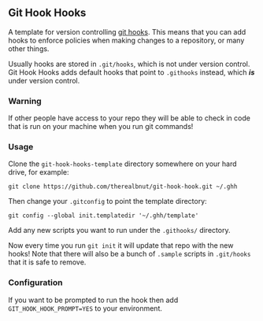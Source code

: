 ## Git Hook Hooks

A template for version controlling [git hooks](http://git-scm.com/docs/githooks). This means that you can add hooks to enforce policies when making changes to a repository, or many other things.

Usually hooks are stored in `.git/hooks`, which is not under version control. Git Hook Hooks adds default hooks that point to `.githooks` instead, which ***is*** under version control.

### Warning
If other people have access to your repo they will be able to check in code that is run on your machine when you run git commands!

### Usage
Clone the `git-hook-hooks-template` directory somewhere on your hard drive, for example:

    git clone https://github.com/therealbnut/git-hook-hook.git ~/.ghh

Then change your `.gitconfig` to point the template directory:

    git config --global init.templatedir '~/.ghh/template'

Add any new scripts you want to run under the `.githooks/` directory.

Now every time you run `git init` it will update that repo with the new hooks! Note that there will also be a bunch of `.sample` scripts in `.git/hooks` that it is safe to remove.

### Configuration
If you want to be prompted to run the hook then add `GIT_HOOK_HOOK_PROMPT=YES` to your environment.
